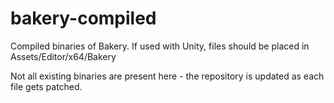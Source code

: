 # bakery-compiled
Compiled binaries of Bakery. If used with Unity, files should be placed in Assets/Editor/x64/Bakery

Not all existing binaries are present here - the repository is updated as each file gets patched.


